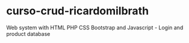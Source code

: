 # curso-crud-ricardomilbrath
Web system with HTML PHP CSS Bootstrap and Javascript - Login and product database

